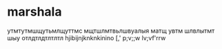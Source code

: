 # marshala
утмтутмшщутьмлщуттмс
мщтшлмтвьлшвуалыя
матщ увтм шлвлытмт шыу
отлдтлдтлтлтл
hjibijnjknknkinino
[,' p;v;;w  lv;vf'rrw
